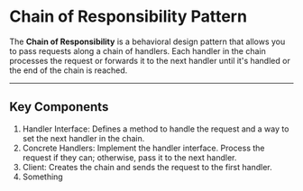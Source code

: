# Chain of Responsibility Pattern

The **Chain of Responsibility** is a behavioral design pattern that allows you to pass requests along a chain of handlers. Each handler in the chain processes the request or forwards it to the next handler until it's handled or the end of the chain is reached.

---

## Key Components

1. Handler Interface:
    Defines a method to handle the request and a way to set the next handler in the chain.
2. Concrete Handlers:
    Implement the handler interface. Process the request if they can; otherwise, pass it to the next handler.
3. Client:
    Creates the chain and sends the request to the first handler.
4. Something
